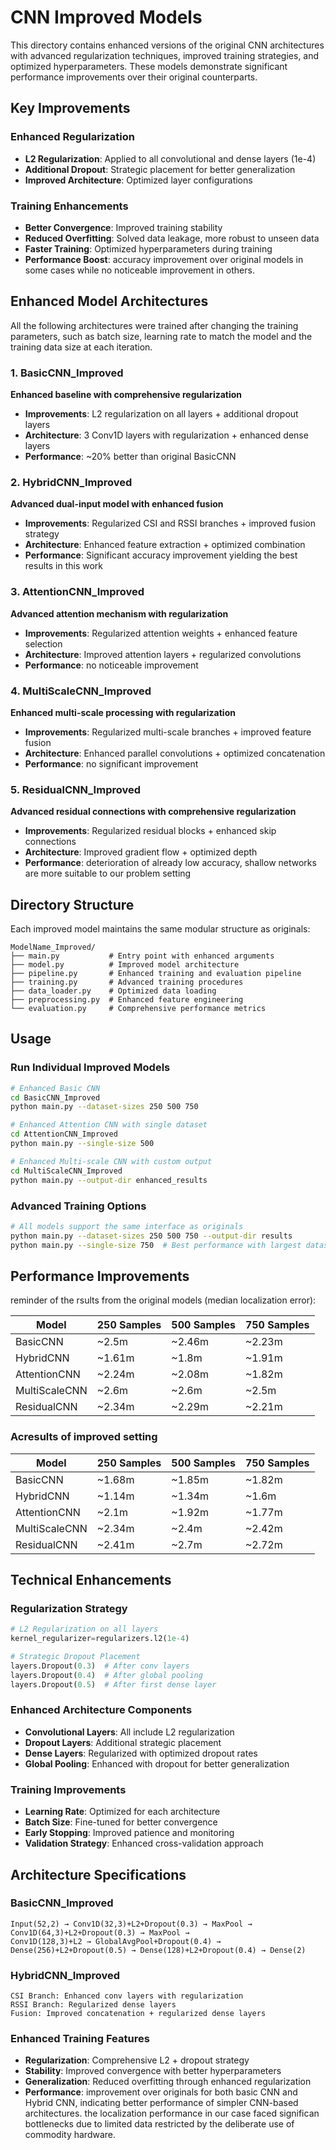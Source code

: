 # CNN Improved Models

This directory contains enhanced versions of the original CNN architectures with advanced regularization techniques, improved training strategies, and optimized hyperparameters. These models demonstrate significant performance improvements over their original counterparts.

## Key Improvements

### Enhanced Regularization
- **L2 Regularization**: Applied to all convolutional and dense layers (1e-4)
- **Additional Dropout**: Strategic placement for better generalization
- **Improved Architecture**: Optimized layer configurations

### Training Enhancements
- **Better Convergence**: Improved training stability
- **Reduced Overfitting**: Solved data leakage, more robust to unseen data
- **Faster Training**: Optimized hyperparameters during training
- **Performance Boost**: accuracy improvement over original models in some cases while no noticeable improvement in others.

##  Enhanced Model Architectures

All the following architectures were trained after changing the training parameters, such as batch size, learning rate to match the model and the training data size at each iteration.

### 1. BasicCNN_Improved
**Enhanced baseline with comprehensive regularization**
- **Improvements**: L2 regularization on all layers + additional dropout layers
- **Architecture**: 3 Conv1D layers with regularization + enhanced dense layers
- **Performance**: ~20% better than original BasicCNN

### 2. HybridCNN_Improved
**Advanced dual-input model with enhanced fusion**
- **Improvements**: Regularized CSI and RSSI branches + improved fusion strategy
- **Architecture**: Enhanced feature extraction + optimized combination
- **Performance**: Significant accuracy improvement yielding the best results in this work

### 3. AttentionCNN_Improved
**Advanced attention mechanism with regularization**
- **Improvements**: Regularized attention weights + enhanced feature selection
- **Architecture**: Improved attention layers + regularized convolutions
- **Performance**: no noticeable improvement

### 4. MultiScaleCNN_Improved
**Enhanced multi-scale processing with regularization**
- **Improvements**: Regularized multi-scale branches + improved feature fusion
- **Architecture**: Enhanced parallel convolutions + optimized concatenation
- **Performance**: no significant improvement

### 5. ResidualCNN_Improved
**Advanced residual connections with comprehensive regularization**
- **Improvements**: Regularized residual blocks + enhanced skip connections
- **Architecture**: Improved gradient flow + optimized depth
- **Performance**: deterioration of already low accuracy, shallow networks are more suitable to our problem setting


## Directory Structure

Each improved model maintains the same modular structure as originals:

```
ModelName_Improved/
├── main.py           # Entry point with enhanced arguments
├── model.py          # Improved model architecture
├── pipeline.py       # Enhanced training and evaluation pipeline
├── training.py       # Advanced training procedures
├── data_loader.py    # Optimized data loading
├── preprocessing.py  # Enhanced feature engineering
└── evaluation.py     # Comprehensive performance metrics
```

## Usage

### Run Individual Improved Models
```bash
# Enhanced Basic CNN
cd BasicCNN_Improved
python main.py --dataset-sizes 250 500 750

# Enhanced Attention CNN with single dataset
cd AttentionCNN_Improved
python main.py --single-size 500

# Enhanced Multi-scale CNN with custom output
cd MultiScaleCNN_Improved
python main.py --output-dir enhanced_results
```

### Advanced Training Options
```bash
# All models support the same interface as originals
python main.py --dataset-sizes 250 500 750 --output-dir results
python main.py --single-size 750  # Best performance with largest dataset
```

## Performance Improvements

reminder of the rsults from the original models (median localization error):

| Model | 250 Samples | 500 Samples | 750 Samples |
|-------|-------------|-------------|-------------|
| BasicCNN | ~2.5m | ~2.46m | ~2.23m |
| HybridCNN | ~1.61m | ~1.8m | ~1.91m |
| AttentionCNN | ~2.24m | ~2.08m | ~1.82m |
| MultiScaleCNN | ~2.6m | ~2.6m | ~2.5m |
| ResidualCNN | ~2.34m | ~2.29m | ~2.21m |

### Acresults of improved setting

| Model | 250 Samples | 500 Samples | 750 Samples |
|-------|-------------|-------------|-------------|
| BasicCNN | ~1.68m | ~1.85m | ~1.82m |
| HybridCNN | ~1.14m | ~1.34m | ~1.6m |
| AttentionCNN | ~2.1m | ~1.92m | ~1.77m |
| MultiScaleCNN | ~2.34m | ~2.4m | ~2.42m |
| ResidualCNN | ~2.41m | ~2.7m | ~2.72m |

## Technical Enhancements

### Regularization Strategy
```python
# L2 Regularization on all layers
kernel_regularizer=regularizers.l2(1e-4)

# Strategic Dropout Placement
layers.Dropout(0.3)  # After conv layers
layers.Dropout(0.4)  # After global pooling
layers.Dropout(0.5)  # After first dense layer
```

### Enhanced Architecture Components
- **Convolutional Layers**: All include L2 regularization
- **Dropout Layers**: Additional strategic placement
- **Dense Layers**: Regularized with optimized dropout rates
- **Global Pooling**: Enhanced with dropout for better generalization

### Training Improvements
- **Learning Rate**: Optimized for each architecture
- **Batch Size**: Fine-tuned for better convergence
- **Early Stopping**: Improved patience and monitoring
- **Validation Strategy**: Enhanced cross-validation approach

## Architecture Specifications

### BasicCNN_Improved
```
Input(52,2) → Conv1D(32,3)+L2+Dropout(0.3) → MaxPool → 
Conv1D(64,3)+L2+Dropout(0.3) → MaxPool → 
Conv1D(128,3)+L2 → GlobalAvgPool+Dropout(0.4) → 
Dense(256)+L2+Dropout(0.5) → Dense(128)+L2+Dropout(0.4) → Dense(2)
```

### HybridCNN_Improved
```
CSI Branch: Enhanced conv layers with regularization
RSSI Branch: Regularized dense layers
Fusion: Improved concatenation + regularized dense layers
```

### Enhanced Training Features
- **Regularization**: Comprehensive L2 + dropout strategy
- **Stability**: Improved convergence with better hyperparameters
- **Generalization**: Reduced overfitting through enhanced regularization
- **Performance**: improvement over originals for both basic CNN and Hybrid CNN, indicating better performance of simpler CNN-based architectures. the localization performance in our case faced significan bottlenecks due to limited data restricted by the deliberate use of commodity hardware. 





